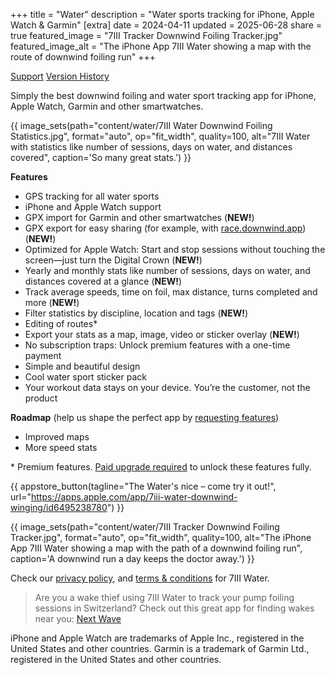 +++
title = "Water"
description = "Water sports tracking for iPhone, Apple Watch & Garmin"
[extra]
date = 2024-04-11
updated = 2025-06-28
share = true
featured_image = "7III Tracker Downwind Foiling Tracker.jpg"
featured_image_alt = "The iPhone App 7III Water showing a map with the route of downwind foiling run"
+++

<a href="/water/support" class="btn" id="yellowButton">Support</a> <a href="/water/history" class="btn" id="yellowButton">Version History</a> 

Simply the best downwind foiling and water sport tracking app for iPhone, Apple Watch, Garmin and other smartwatches.  

{{ image_sets(path="content/water/7III Water Downwind Foiling Statistics.jpg", format="auto", op="fit_width", quality=100, alt="7III Water with statistics like number of sessions, days on water, and distances covered", caption='So many great stats.') }}

**Features**
- GPS tracking for all water sports
- iPhone and Apple Watch support
- GPX import for Garmin and other smartwatches (**NEW!**)
- GPX export for easy sharing (for example, with [race.downwind.app](https://race.downwind.app/)) (**NEW!**)
- Optimized for Apple Watch: Start and stop sessions without touching the screen—just turn the Digital Crown (**NEW!**)
- Yearly and monthly stats like number of sessions, days on water, and distances covered at a glance (**NEW!**)
- Track average speeds, time on foil, max distance, turns completed and more (**NEW!**)
- Filter statistics by discipline, location and tags (**NEW!**)
- Editing of routes*
- Export your stats as a map, image, video or sticker overlay (**NEW!**)
- No subscription traps: Unlock premium features with a one-time payment
- Simple and beautiful design
- Cool water sport sticker pack
- Your workout data stays on your device. You’re the customer, not the product

**Roadmap** (help us shape the perfect app by [requesting features](/water/support#feature-requests))
- Improved maps
- More speed stats

<div class="footnote-definition">
<p>* Premium features. <a href="/water/support#what-premium-upgrades-are-available">Paid upgrade required</a> to unlock these features fully.</p>
</div>

{{ appstore_button(tagline="The Water's nice – come try it out!", url="https://apps.apple.com/app/7iii-water-downwind-winging/id6495238780") }}

{{ image_sets(path="content/water/7III Tracker Downwind Foiling Tracker.jpg", format="auto", op="fit_width", quality=100, alt="The iPhone App 7III Water showing a map with the path of a downwind foiling run", caption='A downwind run a day keeps the doctor away.') }}

Check our [privacy policy](/water/privacy-policy), and [terms & conditions](/water/terms-and-conditions) for 7III Water.

>Are you a wake thief using 7III Water to track your pump foiling sessions in Switzerland? Check out this great app for finding wakes near you: [Next Wave](https://apps.apple.com/ch/app/next-wave/id6739363035)

<div class="footnote-definition"><p>iPhone and Apple Watch are trademarks of Apple Inc., registered in the United States and other countries. Garmin is a trademark of Garmin Ltd., registered in the United States and other countries.</p>
</div>